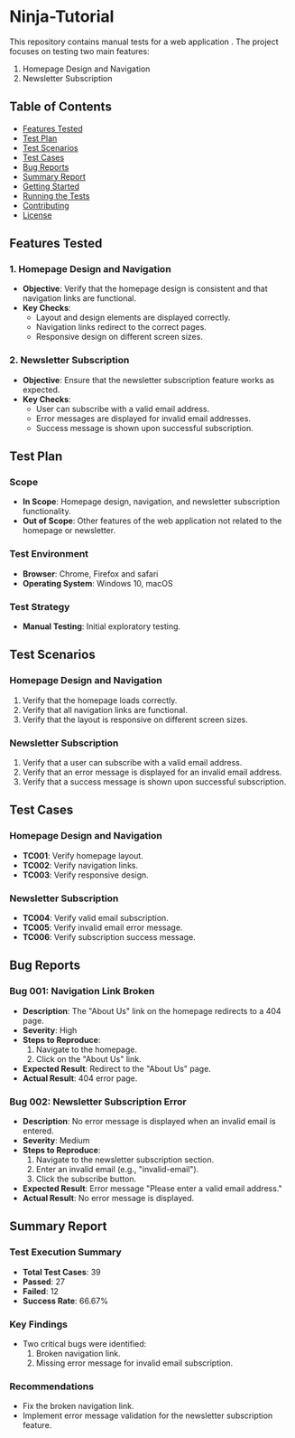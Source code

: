 # Ninja-Tutorial
This repository contains manual tests for a web application . The project focuses on testing two main features:
1. Homepage Design and Navigation
2. Newsletter Subscription

## Table of Contents
- [Features Tested](#features-tested)
- [Test Plan](#test-plan)
- [Test Scenarios](#test-scenarios)
- [Test Cases](#test-cases)
- [Bug Reports](#bug-reports)
- [Summary Report](#summary-report)
- [Getting Started](#getting-started)
- [Running the Tests](#running-the-tests)
- [Contributing](#contributing)
- [License](#license)

## Features Tested

### 1. Homepage Design and Navigation
- **Objective**: Verify that the homepage design is consistent and that navigation links are functional.
- **Key Checks**:
  - Layout and design elements are displayed correctly.
  - Navigation links redirect to the correct pages.
  - Responsive design on different screen sizes.

### 2. Newsletter Subscription
- **Objective**: Ensure that the newsletter subscription feature works as expected.
- **Key Checks**:
  - User can subscribe with a valid email address.
  - Error messages are displayed for invalid email addresses.
  - Success message is shown upon successful subscription.

## Test Plan

### Scope
- **In Scope**: Homepage design, navigation, and newsletter subscription functionality.
- **Out of Scope**: Other features of the web application not related to the homepage or newsletter.

### Test Environment
- **Browser**: Chrome, Firefox and safari
- **Operating System**: Windows 10, macOS

### Test Strategy
- **Manual Testing**: Initial exploratory testing.

## Test Scenarios

### Homepage Design and Navigation
1. Verify that the homepage loads correctly.
2. Verify that all navigation links are functional.
3. Verify that the layout is responsive on different screen sizes.

### Newsletter Subscription
1. Verify that a user can subscribe with a valid email address.
2. Verify that an error message is displayed for an invalid email address.
3. Verify that a success message is shown upon successful subscription.

## Test Cases

### Homepage Design and Navigation
- **TC001**: Verify homepage layout.
- **TC002**: Verify navigation links.
- **TC003**: Verify responsive design.

### Newsletter Subscription
- **TC004**: Verify valid email subscription.
- **TC005**: Verify invalid email error message.
- **TC006**: Verify subscription success message.

## Bug Reports

### Bug 001: Navigation Link Broken
- **Description**: The "About Us" link on the homepage redirects to a 404 page.
- **Severity**: High
- **Steps to Reproduce**:
  1. Navigate to the homepage.
  2. Click on the "About Us" link.
- **Expected Result**: Redirect to the "About Us" page.
- **Actual Result**: 404 error page.

### Bug 002: Newsletter Subscription Error
- **Description**: No error message is displayed when an invalid email is entered.
- **Severity**: Medium
- **Steps to Reproduce**:
  1. Navigate to the newsletter subscription section.
  2. Enter an invalid email (e.g., "invalid-email").
  3. Click the subscribe button.
- **Expected Result**: Error message "Please enter a valid email address."
- **Actual Result**: No error message is displayed.

## Summary Report

### Test Execution Summary
- **Total Test Cases**: 39
- **Passed**: 27
- **Failed**: 12
- **Success Rate**: 66.67%

### Key Findings
- Two critical bugs were identified:
  1. Broken navigation link.
  2. Missing error message for invalid email subscription.

### Recommendations
- Fix the broken navigation link.
- Implement error message validation for the newsletter subscription feature.
